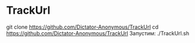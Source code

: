 # TrackUrl
git clone https://github.com/Dictator-Anonymous/TrackUrl
cd https://github.com/Dictator-Anonymous/TrackUrl
Запустим:  ./TrackUrl.sh

